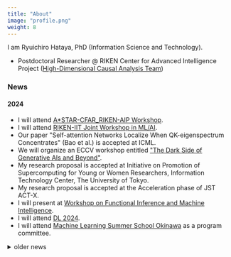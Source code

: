 ```yaml
---
title: "About"
image: "profile.png"
weight: 8
---
```


I am Ryuichiro Hataya, PhD (Information Science and Technology).

* Postdoctoral Researcher @ RIKEN Center for Advanced Intelligence Project ([High-Dimensional Causal Analysis Team](https://www.riken.jp/en/research/labs/aip/generic_tech/highdim_cause_anl/index.html))

### News

#### 2024

* I will attend [A*STAR-CFAR_RIKEN-AIP Workshop]().
* I will attend [RIKEN-IIT Joint Workshop in ML/AI](https://aip.riken.jp/events/event_172747/).
* Our paper "Self-attention Networks Localize When QK-eigenspectrum Concentrates" (Bao et al.) is accepted at ICML.
* We will organize an ECCV workshop entitled ["The Dark Side of Generative AIs and Beyond"](https://sites.google.com/view/darksideofgenaiandbeyond).
* My research proposal is accepted at Initiative on Promotion of Supercomputing for Young or Women Researchers, Information Technology Center, The University of Tokyo.
* My research proposal is accepted at the Acceleration phase of JST ACT-X.
* I will present at [Workshop on Functional Inference and Machine Intelligence](https://ismseminar.github.io/fimi2024/).
* I will attend [DL 2024](https://sites.google.com/view/dl2024/).
* I will attend [Machine Learning Summer School Okinawa](https://groups.oist.jp/mlss/) as a program committee.

<details>
<summary>older news</summary>

#### 2023

* Our paper "Sketch-based Semantic Retrieval of Medical Images" (Kobayashi et al.) has been accepted at Medical Image Analysis.
* We will present "Non-commutative $C^\ast$-algebra Net" at [QTML 2023](https://qtml-2023.web.cern.ch/) @ Geneve, Switzerland.
* Our paper "An Empirical Investigation of Pre-trained Model Selection for Out-of-Distribution Generalization and Calibration" (Naganuma & Hataya) has been accepted at ICCV Workshop 2023 on Uncertainty Quantification for Computer Vision.
* I will visit Nicolaus Copernicus University Poland from Sep 25th to 30th.
* Our paper "Will Large-scale Generative Models Corrupt Future Datasets?" has been accepted at ICCV 2023.
* Our paper "Towards AI-driven radiology education: A self-supervised segmentation-based framework for high-precision medical image editing" (Kobayashi et al.) has been accepted at MICCAI 2023 as an oral presentation.


* I will visit MILA at Montreal and attend CVPR in June.
* I will give a talk at UTokyo ICEPP.
* I will visit IIT at Genova in May.
* I will attend AISTATS at Valencia in April.
* I will visit Vietnam Institute for Advanced Study in Mathematics at Hanoi in April.
* I will visit EPFL CIS (Switzerland) and Fraunhofer IIS (Germany) from 8th to 15th March 2023.
* Our paper "Nyström Method for Accurate and Scalable Implicit Differentiation" has been accepted at AISTATS 2023.


#### 2022

* I joined RIKEN ADSP and RIKEN AIP as a postdoctral researcher
* I recieved a doctal degree as a representative student of the graduate school of Information Science and Techonology, UTokyo.
* I defended my PhD thesis.
* I visited IIT (Genova, Italy) from July 8th.
* Our paper "DJMix: Unsupervised Task-agnostic Image Augmentation for Improving Robustness of Convolutional Neural Networks" is accepted to IJCNN 2022.


#### 2021

* I visited IIT (Genova, Italy) from October 1st to December 17th.
* Our paper "Meta Approach to Data Augmentation Optimization" is accepted to WACV 2022.
* My research proposal has been accepted in JST's ACT-X.
* [Call for NeurIPS meetups](https://neurips.cc/Conferences/2021/CallForMeetups) is now out! 
* I will present about Faster AutoAugment and its applications at [AIP Open seminar](https://c5dc59ed978213830355fc8978.doorkeeper.jp/events/115877).
* Our paper ["Graph Energy-based Model for Molecular Graph Generation"](https://openreview.net/forum?id=I2AD-xWJ2-J) is accepted at EBM workshop 2021 as a contributed talk.
* I will serve as a meetup chair for NeurIPS 2021.
* My research proposal has been accepted in JSPS's travel grant.
* My research proposals have been accepted by Microsoft Research Asia, and RIISE at UTokyo.
* We organized a NeurIPS meetup and Women in ML in Japan: https://neuripsmeetupjapan.github.io.
* Our paper "Decomposing Normal and Abnormal Features of Medical Images for Content-based Image Retrieval" is accepted at ML4H 2020.

</details>